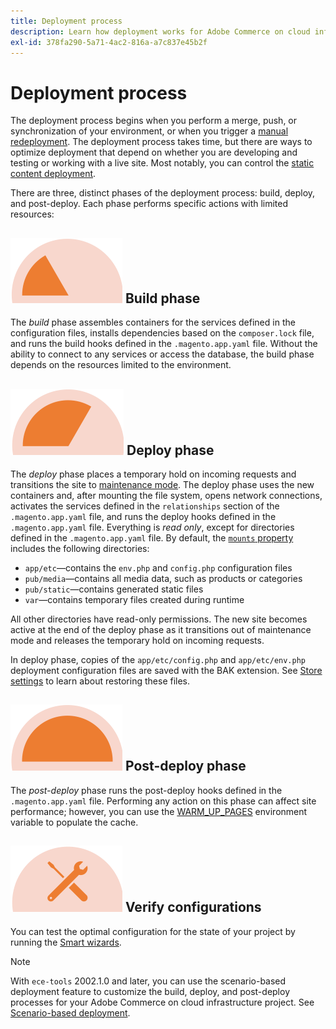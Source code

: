 ```yaml
---
title: Deployment process
description: Learn how deployment works for Adobe Commerce on cloud infrastructure projects.
exl-id: 378fa290-5a71-4ac2-816a-a7c837e45b2f
---
```

# Deployment process

The deployment process begins when you perform a merge, push, or synchronization of your environment, or when you trigger a [manual redeployment](../dev-tools/cloud-cli.md#redeploy-the-environment). The deployment process takes time, but there are ways to optimize deployment that depend on whether you are developing and testing or working with a live site. Most notably, you can control the [static content deployment](static-content.md).

There are three, distinct phases of the deployment process: build, deploy, and post-deploy. Each phase performs specific actions with limited resources:

## ![Build phase](../../assets/status-build.png) Build phase

The _build_ phase assembles containers for the services defined in the configuration files, installs dependencies based on the `composer.lock` file, and runs the build hooks defined in the `.magento.app.yaml` file. Without the ability to connect to any services or access the database, the build phase depends on the resources limited to the environment.

## ![Deploy phase](../../assets/status-deploy.png) Deploy phase

The _deploy_ phase places a temporary hold on incoming requests and transitions the site to [maintenance mode](https://experienceleague.adobe.com/docs/commerce-operations/configuration-guide/setup/application-modes.html). The deploy phase uses the new containers and, after mounting the file system, opens network connections, activates the services defined in the `relationships` section of the `.magento.app.yaml` file, and runs the deploy hooks defined in the `.magento.app.yaml` file. Everything is _read only_, except for directories defined in the `.magento.app.yaml` file. By default, the [`mounts` property](../application/properties.md#mounts) includes the following directories:

-  `app/etc`—contains the `env.php` and `config.php` configuration files
-  `pub/media`—contains all media data, such as products or categories
-  `pub/static`—contains generated static files
-  `var`—contains temporary files created during runtime

All other directories have read-only permissions. The new site becomes active at the end of the deploy phase as it transitions out of maintenance mode and releases the temporary hold on incoming requests.

In deploy phase, copies of the `app/etc/config.php` and `app/etc/env.php` deployment configuration files are saved with the BAK extension. See [Store settings](../store/store-settings.md#restore-configuration-files) to learn about restoring these files.

## ![Post-deploy phase](../../assets/status-post-deploy.png) Post-deploy phase

The _post-deploy_ phase runs the post-deploy hooks defined in the `.magento.app.yaml` file. Performing any action on this phase can affect site performance; however, you can use the [WARM_UP_PAGES](../environment/variables-post-deploy.md#warmuppages) environment variable to populate the cache.

## ![Verify state](../../assets/status-verify.png) Verify configurations

You can test the optimal configuration for the state of your project by running the [Smart wizards](smart-wizards.md).

>[!NOTE]
>
>With `ece-tools` 2002.1.0 and later, you can use the scenario-based deployment feature to customize the build, deploy, and post-deploy processes for your Adobe Commerce on cloud infrastructure project. See [Scenario-based deployment](scenario-based.md).
